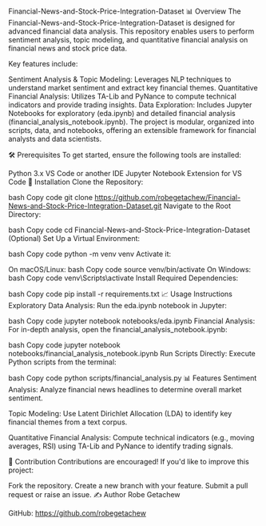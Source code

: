 Financial-News-and-Stock-Price-Integration-Dataset 📊
Overview
The Financial-News-and-Stock-Price-Integration-Dataset is designed for advanced financial data analysis. This repository enables users to perform sentiment analysis, topic modeling, and quantitative financial analysis on financial news and stock price data.

Key features include:

Sentiment Analysis & Topic Modeling: Leverages NLP techniques to understand market sentiment and extract key financial themes.
Quantitative Financial Analysis: Utilizes TA-Lib and PyNance to compute technical indicators and provide trading insights.
Data Exploration: Includes Jupyter Notebooks for exploratory (eda.ipynb) and detailed financial analysis (financial_analysis_notebook.ipynb).
The project is modular, organized into scripts, data, and notebooks, offering an extensible framework for financial analysts and data scientists.

🛠️ Prerequisites
To get started, ensure the following tools are installed:

Python 3.x
VS Code or another IDE
Jupyter Notebook Extension for VS Code
🚀 Installation
Clone the Repository:

bash
Copy code
git clone https://github.com/robegetachew/Financial-News-and-Stock-Price-Integration-Dataset.git
Navigate to the Root Directory:

bash
Copy code
cd Financial-News-and-Stock-Price-Integration-Dataset
(Optional) Set Up a Virtual Environment:

bash
Copy code
python -m venv venv
Activate it:

On macOS/Linux:
bash
Copy code
source venv/bin/activate
On Windows:
bash
Copy code
venv\Scripts\activate
Install Required Dependencies:

bash
Copy code
pip install -r requirements.txt
📈 Usage Instructions
Exploratory Data Analysis:
Run the eda.ipynb notebook in Jupyter:

bash
Copy code
jupyter notebook notebooks/eda.ipynb
Financial Analysis:
For in-depth analysis, open the financial_analysis_notebook.ipynb:

bash
Copy code
jupyter notebook notebooks/financial_analysis_notebook.ipynb
Run Scripts Directly:
Execute Python scripts from the terminal:

bash
Copy code
python scripts/financial_analysis.py
📊 Features
Sentiment Analysis:
Analyze financial news headlines to determine overall market sentiment.

Topic Modeling:
Use Latent Dirichlet Allocation (LDA) to identify key financial themes from a text corpus.

Quantitative Financial Analysis:
Compute technical indicators (e.g., moving averages, RSI) using TA-Lib and PyNance to identify trading signals.

🤝 Contribution
Contributions are encouraged!
If you'd like to improve this project:

Fork the repository.
Create a new branch with your feature.
Submit a pull request or raise an issue.
✍️ Author
Robe Getachew

GitHub: https://github.com/robegetachew